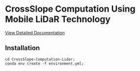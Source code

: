 # CrossSlope Computation Using Mobile LiDaR Technology
[View Detailed Documentation](https://docs.google.com/document/d/1XxtC_24FXxT-ZkUTurnFt5II7PdAUkmbkHO41nnJaNk/edit?usp=sharing)

## Installation
    cd CrossSlope-Computation-Lidar;
    conda env create -f environment.yml;

